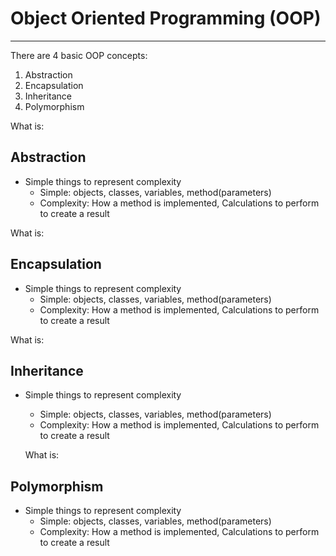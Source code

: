 # Object Oriented Programming (OOP)
-----------------------------------
There are 4 basic OOP concepts:
1. Abstraction
2. Encapsulation
3. Inheritance
4. Polymorphism


What is: 
## Abstraction
* Simple things to represent complexity
    * Simple: objects, classes, variables, method(parameters)
    * Complexity: How a method is implemented, Calculations to perform to create a result
    
    
What is: 
## Encapsulation
* Simple things to represent complexity
    * Simple: objects, classes, variables, method(parameters)
    * Complexity: How a method is implemented, Calculations to perform to create a result


What is: 
## Inheritance
* Simple things to represent complexity
    * Simple: objects, classes, variables, method(parameters)
    * Complexity: How a method is implemented, Calculations to perform to create a result
    
    
    What is: 
## Polymorphism
* Simple things to represent complexity
    * Simple: objects, classes, variables, method(parameters)
    * Complexity: How a method is implemented, Calculations to perform to create a result
